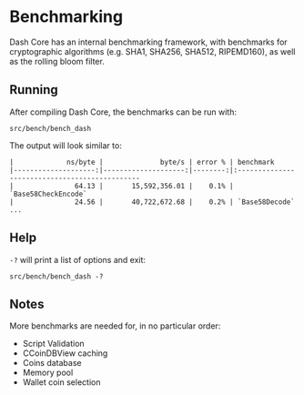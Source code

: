 Benchmarking
============

Dash Core has an internal benchmarking framework, with benchmarks
for cryptographic algorithms (e.g. SHA1, SHA256, SHA512, RIPEMD160), as well as the rolling bloom filter.

Running
---------------------
After compiling Dash Core, the benchmarks can be run with:

    src/bench/bench_dash

The output will look similar to:
```
|             ns/byte |              byte/s | error % | benchmark
|--------------------:|--------------------:|--------:|:----------------------------------------------
|               64.13 |       15,592,356.01 |    0.1% | `Base58CheckEncode`
|               24.56 |       40,722,672.68 |    0.2% | `Base58Decode`
...
```

Help
---------------------
`-?` will print a list of options and exit:

    src/bench/bench_dash -?

Notes
---------------------
More benchmarks are needed for, in no particular order:
- Script Validation
- CCoinDBView caching
- Coins database
- Memory pool
- Wallet coin selection
